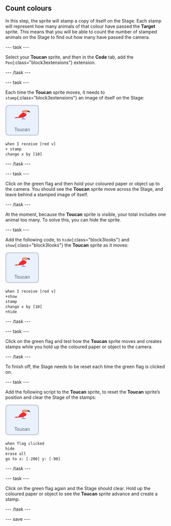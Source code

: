 ## Count colours

In this step, the sprite will stamp a copy of itself on the Stage. Each stamp will represent how many animals of that colour have passed the **Target** sprite. This means that you will be able to count the number of stamped animals on the Stage to find out how many have passed the camera.

--- task ---

Select your **Toucan** sprite, and then in the **Code** tab, add the `Pen`{:class="block3extensions"} extension.

--- /task ---

--- task ---

Each time the **Toucan** sprite moves, it needs to `stamp`{:class="block3extensions"} an image of itself on the Stage:

![image of the toucan sprite](images/animal-sprite.png)

```blocks3
when I receive [red v]
+ stamp
change x by [10]
```
--- /task ---

--- task ---

Click on the green flag and then hold your coloured paper or object up to the camera. You should see the **Toucan** sprite move across the Stage, and leave behind a stamped image of itself.

--- /task ---

At the moment, because the **Toucan** sprite is visible, your total includes one animal too many. To solve this, you can hide the sprite.

--- task ---

Add the following code, to `hide`{:class="block3looks"} and `show`{:class="block3looks"} the **Toucan** sprite as it moves:

![image of the toucan sprite](images/animal-sprite.png)

```blocks3
when I receive [red v]
+show
stamp
change x by [10]
+hide
```

--- /task ---

--- task ---

Click on the green flag and test how the **Toucan** sprite moves and creates stamps while you hold up the coloured paper or object to the camera.

--- /task ---

To finish off, the Stage needs to be reset each time the green flag is clicked on.


--- task ---

Add the following script to the **Toucan** sprite, to reset the **Toucan** sprite’s position and clear the Stage of the stamps:

![image of the toucan sprite](images/animal-sprite.png)

```blocks3
when flag clicked
hide
erase all
go to x: [-200] y: [-90]
```

--- /task ---

--- task ---

Click on the green flag again and the Stage should clear. Hold up the coloured paper or object to see the **Toucan** sprite advance and create a stamp.

--- /task ---

--- save ---
